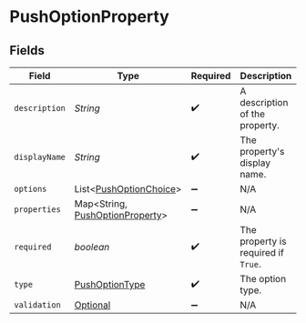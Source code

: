 # PushOptionProperty


## Fields

| Field                                                                        | Type                                                                         | Required                                                                     | Description                                                                  |
| ---------------------------------------------------------------------------- | ---------------------------------------------------------------------------- | ---------------------------------------------------------------------------- | ---------------------------------------------------------------------------- |
| `description`                                                                | *String*                                                                     | :heavy_check_mark:                                                           | A description of the property.                                               |
| `displayName`                                                                | *String*                                                                     | :heavy_check_mark:                                                           | The property's display name.                                                 |
| `options`                                                                    | List<[PushOptionChoice](../../models/shared/PushOptionChoice.md)>            | :heavy_minus_sign:                                                           | N/A                                                                          |
| `properties`                                                                 | Map<String, [PushOptionProperty](../../models/shared/PushOptionProperty.md)> | :heavy_minus_sign:                                                           | N/A                                                                          |
| `required`                                                                   | *boolean*                                                                    | :heavy_check_mark:                                                           | The property is required if `True`.                                          |
| `type`                                                                       | [PushOptionType](../../models/shared/PushOptionType.md)                      | :heavy_check_mark:                                                           | The option type.                                                             |
| `validation`                                                                 | [Optional<PushValidationInfo>](../../models/shared/PushValidationInfo.md)    | :heavy_minus_sign:                                                           | N/A                                                                          |